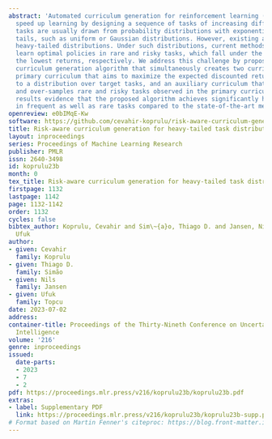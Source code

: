 ```yaml
---
abstract: 'Automated curriculum generation for reinforcement learning (RL) aims to
  speed up learning by designing a sequence of tasks of increasing difficulty. Such
  tasks are usually drawn from probability distributions with exponentially bounded
  tails, such as uniform or Gaussian distributions. However, existing approaches overlook
  heavy-tailed distributions. Under such distributions, current methods may fail to
  learn optimal policies in rare and risky tasks, which fall under the tails and yield
  the lowest returns, respectively. We address this challenge by proposing a risk-aware
  curriculum generation algorithm that simultaneously creates two curricula: 1) a
  primary curriculum that aims to maximize the expected discounted return with respect
  to a distribution over target tasks, and an auxiliary curriculum that identifies
  and over-samples rare and risky tasks observed in the primary curriculum. Our empirical
  results evidence that the proposed algorithm achieves significantly higher returns
  in frequent as well as rare tasks compared to the state-of-the-art methods.'
openreview: e0bIMqE-Kw
software: https://github.com/cevahir-koprulu/risk-aware-curriculum-generation
title: Risk-aware curriculum generation for heavy-tailed task distributions
layout: inproceedings
series: Proceedings of Machine Learning Research
publisher: PMLR
issn: 2640-3498
id: koprulu23b
month: 0
tex_title: Risk-aware curriculum generation for heavy-tailed task distributions
firstpage: 1132
lastpage: 1142
page: 1132-1142
order: 1132
cycles: false
bibtex_author: Koprulu, Cevahir and Sim\~{a}o, Thiago D. and Jansen, Nils and Topcu,
  Ufuk
author:
- given: Cevahir
  family: Koprulu
- given: Thiago D.
  family: Simão
- given: Nils
  family: Jansen
- given: Ufuk
  family: Topcu
date: 2023-07-02
address:
container-title: Proceedings of the Thirty-Nineth Conference on Uncertainty in Artificial
  Intelligence
volume: '216'
genre: inproceedings
issued:
  date-parts:
  - 2023
  - 7
  - 2
pdf: https://proceedings.mlr.press/v216/koprulu23b/koprulu23b.pdf
extras:
- label: Supplementary PDF
  link: https://proceedings.mlr.press/v216/koprulu23b/koprulu23b-supp.pdf
# Format based on Martin Fenner's citeproc: https://blog.front-matter.io/posts/citeproc-yaml-for-bibliographies/
---
```

